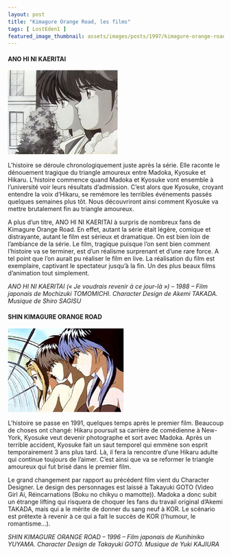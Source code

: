```yaml
---
layout: post
title: "Kimagure Orange Road, les films"
tags: [ LostEden1 ]
featured_image_thumbnail: assets/images/posts/1997/kimagure-orange-road-film-1.jpg
---
```


#### ANO HI NI KAERITAI 

![Kimagure Orange Road, le premier film](assets/images/posts/1997/kimagure-orange-road-film-1.jpg#left) 

L’histoire se déroule chronologiquement juste après la série. Elle raconte le dénouement tragique du triangle amoureux entre Madoka, Kyosuke et Hikaru. L’histoire commence quand Madoka et Kyosuke vont ensemble à l’université voir leurs résultats d’admission. C’est alors que Kyosuke, croyant entendre la voix d’Hikaru, se remémore les terribles événements passés quelques semaines plus tôt. Nous découvriront ainsi comment Kyosuke va mettre brutalement fin au triangle amoureux.

A plus d’un titre, ANO HI NI KAERITAI à surpris de nombreux fans de Kimagure Orange Road. En effet, autant la série était légère, comique et distrayante, autant le film est sérieux et dramatique. On est bien loin de l’ambiance de la série. Le film, tragique puisque l’on sent bien comment l’histoire va se terminer, est d’un réalisme surprenant et d’une rare force. A tel point que l’on aurait pu réaliser le film en live. La réalisation du film est exemplaire, captivant le spectateur jusqu’à la fin. Un des plus beaux films d’animation tout simplement.

*ANO HI NI KAERITAI (« Je voudrais revenir à ce jour-là ») – 1988 – Film japonais de Mochizuki TOMOMICHI. Character Design de Akemi TAKADA. Musique de Shiro SAGISU*

#### SHIN KIMAGURE ORANGE ROAD

![Kimagure Orange Road, le second film](assets/images/posts/1997/kimagure-orange-road-film-2.jpg#right) 

L’histoire se passe en 1991, quelques temps après le premier film. Beaucoup de choses ont changé: Hikaru poursuit sa carrière de comédienne à New-York, Kyosuke veut devenir photographe et sort avec Madoka. Après un terrible accident, Kyosuke fait un saut temporel qui emmène son esprit temporairement 3 ans plus tard. Là, il fera la rencontre d’une Hikaru adulte qui continue toujours de l’aimer. C’est ainsi que va se reformer le triangle amoureux qui fut brisé dans le premier film.

Le grand changement par rapport au précédent film vient du Character Designer. Le design des personnages est laissé à Takayuki GOTO (Video Girl Ai, Réincarnations (Boku no chikyu o mamotte)). Madoka a donc subit un étrange lifting qui risquera de choquer les fans du travail original d’Akemi TAKADA, mais qui a le mérite de donner du sang neuf à KOR. Le scénario est prétexte à revenir à ce qui a fait le succès de KOR (l’humour, le romantisme…).

*SHIN KIMAGURE ORANGE ROAD – 1996 – Film japonais de Kunihiniko YUYAMA.  Character Design de  Takayuki GOTO. Musique de Yuki KAJIURA*